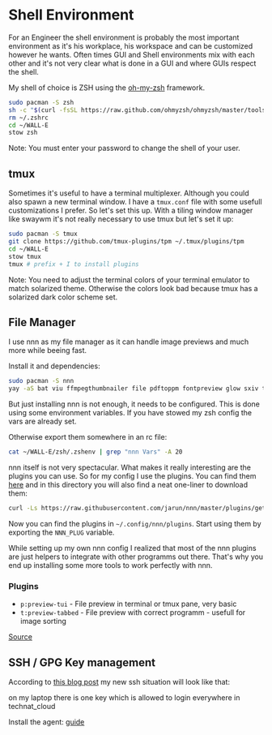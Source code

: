 # Shell Environment

For an Engineer the shell environment is probably the most important environment as it's his workplace, his workspace and can be customized however he wants.
Often times GUI and Shell environments mix with each other and it's not very clear what is done in a GUI and where GUIs respect the shell.

My shell of choice is ZSH using the [oh-my-zsh](https://ohmyz.sh/) framework.

```bash
sudo pacman -S zsh
sh -c "$(curl -fsSL https://raw.github.com/ohmyzsh/ohmyzsh/master/tools/install.sh)"
rm ~/.zshrc
cd ~/WALL-E
stow zsh
```

Note: You must enter your password to change the shell of your user.

## tmux

Sometimes it's useful to have a terminal multiplexer. Although you could also spawn a new terminal window. I have a `tmux.conf` file with some usefull customizations I prefer. So let's set this up.
With a tiling window manager like swaywm it's not really necessary to use tmux but let's set it up:

```bash
sudo pacman -S tmux
git clone https://github.com/tmux-plugins/tpm ~/.tmux/plugins/tpm
cd ~/WALL-E
stow tmux
tmux # prefix + I to install plugins
```  

Note: You need to adjust the terminal colors of your terminal emulator to match solarized theme. Otherwise the colors look bad because tmux has a solarized dark color scheme set.

## File Manager

I use nnn as my file manager as it can handle image previews and much more while beeing fast.

Install it and dependencies:

```bash
sudo pacman -S nnn
yay -aS bat viu ffmpegthumbnailer file pdftoppm fontpreview glow sxiv tabbed xdotool jq trash-cli vidir
```

But just installing nnn is not enough, it needs to be configured. This is done using some environment variables. If you have stowed my zsh config the vars are already set.

Otherwise export them somewhere in an rc file:

```bash
cat ~/WALL-E/zsh/.zshenv | grep "nnn Vars" -A 20
```

nnn itself is not very spectacular. What makes it really interesting are the plugins you can use. So for my config I use the plugins. You can find them [here](https://github.com/jarun/nnn/tree/master/plugins) and in this directory you will also find a neat one-liner to download them:

```bash
curl -Ls https://raw.githubusercontent.com/jarun/nnn/master/plugins/getplugs | sh
```

Now you can find the plugins in `~/.config/nnn/plugins`. Start using them by exporting the `NNN_PLUG` variable.

While setting up my own nnn config I realized that most of the nnn plugins are just helpers to integrate with other programms out there. That's why you end up installing some more tools to work perfectly with nnn.

### Plugins

- `p:preview-tui` - File preview in terminal or tmux pane, very basic
- `t:preview-tabbed` - File preview with correct programm - usefull for image sorting

[Source](https://github.com/jarun/nnn)

## SSH / GPG Key management

According to [this blog post](https://www.dzombak.com/blog/2021/02/Securing-my-personal-SSH-infrastructure-with-Yubikeys.html) my new ssh situation will look like that:

on my laptop there is one key which is allowed to login everywhere in technat_cloud

Install the agent: [guide](https://github.com/FiloSottile/yubikey-agent#arch)
